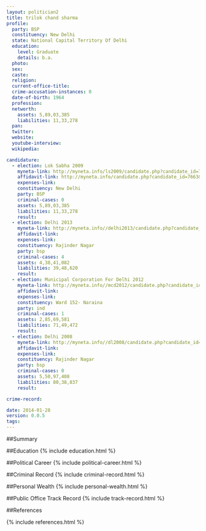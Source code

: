 ```yaml
---
layout: politician2
title: trilok chand sharma
profile: 
  party: BSP
  constituency: New Delhi
  state: National Capital Territory Of Delhi
  education: 
    level: Graduate
    details: b.a.
  photo: 
  sex: 
  caste: 
  religion: 
  current-office-title: 
  crime-accusation-instances: 0
  date-of-birth: 1964
  profession: 
  networth: 
    assets: 5,89,03,385
    liabilities: 11,33,278
  pan: 
  twitter: 
  website: 
  youtube-interview: 
  wikipedia: 

candidature: 
  - election: Lok Sabha 2009
    myneta-link: http://myneta.info/ls2009/candidate.php?candidate_id=7663
    affidavit-link: http://myneta.info/candidate.php?candidate_id=7663&scan=original
    expenses-link: 
    constituency: New Delhi 
    party: BSP
    criminal-cases: 0
    assets: 5,89,03,385
    liabilities: 11,33,278
    result:  
  - election: Delhi 2013
    myneta-link: http://myneta.info//delhi2013/candidate.php?candidate_id=293
    affidavit-link: 
    expenses-link: 
    constituency: Rajinder Nagar 
    party: bsp
    criminal-cases: 4
    assets: 4,38,41,082
    liabilities: 39,48,620
    result:  
  - election: Municipal Corporation For Delhi 2012
    myneta-link: http://myneta.info//mcd2012/candidate.php?candidate_id=1088
    affidavit-link: 
    expenses-link: 
    constituency: Ward 152- Naraina 
    party: ind
    criminal-cases: 1
    assets: 2,85,69,581
    liabilities: 71,49,472
    result:  
  - election: Delhi 2008
    myneta-link: http://myneta.info//dl2008/candidate.php?candidate_id=377
    affidavit-link: 
    expenses-link: 
    constituency: Rajinder Nagar 
    party: bsp
    criminal-cases: 0
    assets: 5,50,97,408
    liabilities: 80,38,837
    result:  

crime-record: 

date: 2014-01-28
version: 0.0.5
tags: 
---
```

##Summary


##Education
{% include education.html %}


##Political Career
{% include political-career.html %}


##Criminal Record
{% include criminal-record.html %}


##Personal Wealth
{% include personal-wealth.html %}


##Public Office Track Record
{% include track-record.html %}


##References


{% include references.html %}